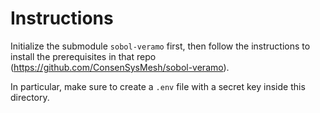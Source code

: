 # Instructions

Initialize the submodule `sobol-veramo` first, then follow the instructions to install the prerequisites in that repo (https://github.com/ConsenSysMesh/sobol-veramo). 

In particular, make sure to create a `.env` file with a secret key inside this directory.

```